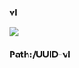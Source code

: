 ### vl

[![](https://www.herokucdn.com/deploy/button.png)](https://heroku.com/deploy?template=https://github.com/dftghik/jiutgv.git)

### Path:/UUID-vl